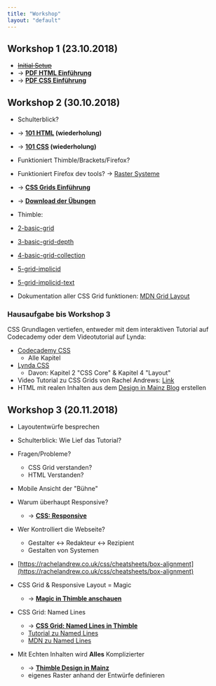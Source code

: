 ```yaml
---
title: "Workshop"
layout: "default"
---
```


## Workshop 1 (23.10.2018)
- ~~[Initial Setup](/thinker-tailor/1-html-css/setup.html)~~
- -> **[PDF HTML Einführung](/thinker-tailor/workshops/HTML-intro.pdf)**
- -> **[PDF CSS Einführung](/thinker-tailor/workshops/CSS-intro.pdf)**


## Workshop 2 (30.10.2018)
- Schulterblick?
- -> **[101 HTML](/thinker-tailor/1-html-css/html.html) (wiederholung)**
- -> **[101 CSS](/thinker-tailor/1-html-css/css.html) (wiederholung)**
- Funktioniert Thimble/Brackets/Firefox?
- Funktioniert Firefox dev tools? -> [Raster Systeme](/thinker-tailor/examples/raster-systeme/index.html)


- -> **[CSS Grids Einführung](/thinker-tailor/2-grid/css-grid.html)**


- -> **[Download der Übungen](https://github.com/milangress/thinker-tailor/archive/exercise.zip)**


- Thimble:
- [2-basic-grid](https://thimbleprojects.org/gress/572262)
- [3-basic-grid-depth](https://thimbleprojects.org/gress/572263)
- [4-basic-grid-collection](https://thimbleprojects.org/gress/572264)
- [5-grid-implicid](https://thimbleprojects.org/gress/572266)
- [5-grid-implicid-text](https://thimbleprojects.org/gress/572267)



- Dokumentation aller CSS Grid funktionen: [MDN Grid Layout](https://developer.mozilla.org/en-US/docs/Web/CSS/CSS_Grid_Layout)

### Hausaufgabe bis Workshop 3
CSS Grundlagen vertiefen, entweder mit dem interaktiven Tutorial auf Codecademy oder dem Videotutorial auf Lynda:
- [Codecademy CSS](https://www.codecademy.com/learn/learn-css)
    - Alle Kapitel
- [Lynda CSS](https://www.lynda.com/CSS-tutorials/CSS-Essential-Training-1/569190-2.html?org=hs-mainz.de)
    - Davon: Kapitel 2 "CSS Core" & Kapitel 4 "Layout" 
- Video Tutorial zu CSS Grids von Rachel Andrews: [Link](https://gridbyexample.com/video/)
- HTML mit realen Inhalten aus dem [Design in Mainz Blog](http://news.designinmainz.hs-mainz.de/) erstellen

## Workshop 3 (20.11.2018)

- Layoutentwürfe besprechen
- Schulterblick: Wie Lief das Tutorial?
- Fragen/Probleme?
    - CSS Grid verstanden?
    - HTML Verstanden?



- Mobile Ansicht der "Bühne"
- Warum überhaupt Responsive?
    - -> **[CSS: Responsive](/thinker-tailor/css/#css-responsive)**
- Wer Kontrolliert die Webseite?
    - Gestalter <-> Redakteur <-> Rezipient
    - Gestalten von Systemen
- [https://rachelandrew.co.uk/css/cheatsheets/box-alignment](https://rachelandrew.co.uk/css/cheatsheets/box-alignment)


- CSS Grid & Responsive Layout = Magic
    - -> **[Magic in Thimble anschauen](https://thimbleprojects.org/gress/589014)**
- CSS Grid: Named Lines
    - -> **[CSS Grid: Named Lines in Thimble](https://thimbleprojects.org/gress/589037)**
    - [Tutorial zu Named Lines](https://gedd.ski/post/naming-css-grid-lines/)
    - [MDN zu Named Lines](https://developer.mozilla.org/en-US/docs/Web/CSS/CSS_Grid_Layout/Layout_using_Named_Grid_Lines)



- Mit Echten Inhalten wird **Alles** Komplizierter
    - -> **[Thimble Design in Mainz](https://thimbleprojects.org/gress/588992/)**
    - eigenes Raster anhand der Entwürfe definieren
